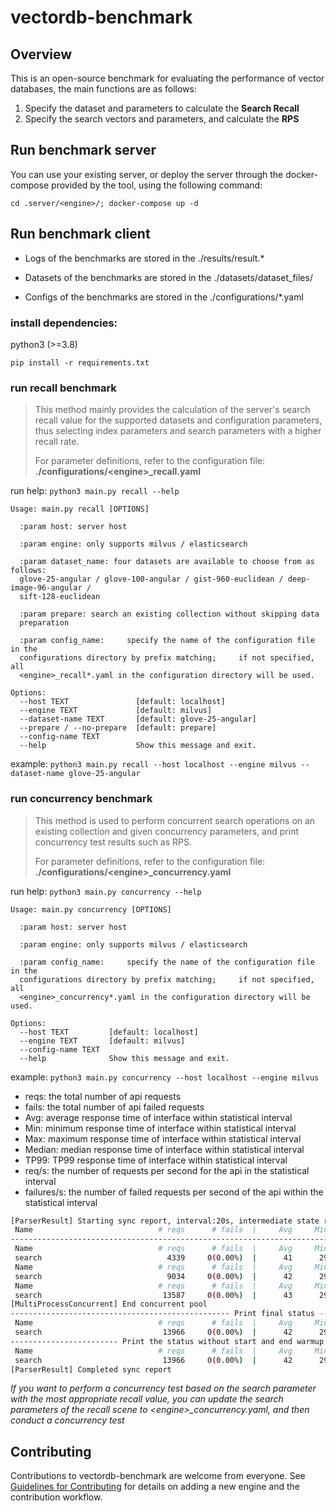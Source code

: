 # vectordb-benchmark

## Overview
This is an open-source benchmark for evaluating the performance of vector databases, the main functions are as follows:
1. Specify the dataset and parameters to calculate the **Search Recall**
2. Specify the search vectors and parameters, and calculate the **RPS**

## Run benchmark server
You can use your existing server, or deploy the server through the docker-compose provided by the tool, using the following command:

`cd .server/<engine>/; docker-compose up -d`

## Run benchmark client

* Logs of the benchmarks are stored in the ./results/result.*

* Datasets of the benchmarks are stored in the ./datasets/dataset_files/

* Configs of the benchmarks are stored in the ./configurations/*.yaml


### install dependencies:
python3 (>=3.8)

`pip install -r requirements.txt`

### run recall benchmark
> This method mainly provides the calculation of the server's search recall value for the supported datasets and configuration parameters, 
> thus selecting index parameters and search parameters with a higher recall rate.
> 
> For parameter definitions, refer to the configuration file: **./configurations/\<engine\>_recall.yaml**

run help: `python3 main.py recall --help`

```text
Usage: main.py recall [OPTIONS]

  :param host: server host

  :param engine: only supports milvus / elasticsearch

  :param dataset_name: four datasets are available to choose from as follows:
  glove-25-angular / glove-100-angular / gist-960-euclidean / deep-image-96-angular /
  sift-128-euclidean

  :param prepare: search an existing collection without skipping data
  preparation

  :param config_name:     specify the name of the configuration file in the
  configurations directory by prefix matching;     if not specified, all
  <engine>_recall*.yaml in the configuration directory will be used.

Options:
  --host TEXT               [default: localhost]
  --engine TEXT             [default: milvus]
  --dataset-name TEXT       [default: glove-25-angular]
  --prepare / --no-prepare  [default: prepare]
  --config-name TEXT
  --help                    Show this message and exit.
```

example: `python3 main.py recall --host localhost --engine milvus --dataset-name glove-25-angular`



### run concurrency benchmark
> This method is used to perform concurrent search operations on an existing collection and given concurrency parameters, 
> and print concurrency test results such as RPS.
> 
> For parameter definitions, refer to the configuration file: **./configurations/\<engine\>_concurrency.yaml**

run help: `python3 main.py concurrency --help`

```text
Usage: main.py concurrency [OPTIONS]

  :param host: server host

  :param engine: only supports milvus / elasticsearch

  :param config_name:     specify the name of the configuration file in the
  configurations directory by prefix matching;     if not specified, all
  <engine>_concurrency*.yaml in the configuration directory will be used.

Options:
  --host TEXT         [default: localhost]
  --engine TEXT       [default: milvus]
  --config-name TEXT
  --help              Show this message and exit.
```

example: `python3 main.py concurrency --host localhost --engine milvus`

* reqs: the total number of api requests
* fails: the total number of api failed requests
* Avg: average response time of interface within statistical interval
* Min: minimum response time of interface within statistical interval
* Max: maximum response time of interface within statistical interval
* Median: median response time of interface within statistical interval
* TP99: TP99 response time of interface within statistical interval
* req/s: the number of requests per second for the api in the statistical interval
* failures/s: the number of failed requests per second of the api within the statistical interval


```bash
[ParserResult] Starting sync report, interval:20s, intermediate state results are available for reference
 Name                            # reqs      # fails  |     Avg     Min     Max  Median    TP99  |   req/s failures/s
---------------------------------------------------------------------------------------------------------------------
 Name                            # reqs      # fails  |     Avg     Min     Max  Median    TP99  |   req/s failures/s
 search                            4339     0(0.00%)  |      41      29     441      38      72  |  216.95    0.00
 Name                            # reqs      # fails  |     Avg     Min     Max  Median    TP99  |   req/s failures/s
 search                            9034     0(0.00%)  |      42      29     307      39      74  |  234.75    0.00
 Name                            # reqs      # fails  |     Avg     Min     Max  Median    TP99  |   req/s failures/s
 search                           13587     0(0.00%)  |      43      29     433      39     199  |  227.65    0.00
[MultiProcessConcurrent] End concurrent pool
------------------------------------------------- Print final status ------------------------------------------------
 Name                            # reqs      # fails  |     Avg     Min     Max  Median    TP99  |   req/s failures/s
 search                           13966     0(0.00%)  |      42      29     441      38     170  |  225.73    0.00
------------------------ Print the status without start and end warmup time:0s as a reference -----------------------
 Name                            # reqs      # fails  |     Avg     Min     Max  Median    TP99  |   req/s failures/s
 search                           13966     0(0.00%)  |      42      29     441      38     170  |  225.73    0.00
[ParserResult] Completed sync report
```

*If you want to perform a concurrency test based on the search parameter with the most appropriate recall value, you can update the search parameters of the recall scene to \<engine\>_concurrency.yaml, and then conduct a concurrency test*

## Contributing
Contributions to vectordb-benchmark are welcome from everyone.
See [Guidelines for Contributing](CONTRIBUTING.md) for details on adding a new engine and the contribution workflow.